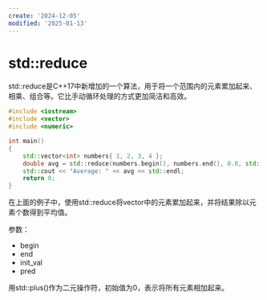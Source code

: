 ```yaml
---
create: '2024-12-05'
modified: '2025-01-13'
---
```


# std::reduce

std::reduce是C++17中新增加的一个算法，用于将一个范围内的元素累加起来、相乘、组合等。它比手动循环处理的方式更加简洁和高效。

```C++
#include <iostream>
#include <vector>
#include <numeric>

int main()
{
    std::vector<int> numbers{ 1, 2, 3, 4 };
    double avg = std::reduce(numbers.begin(), numbers.end(), 0.0, std::plus<double>()) / numbers.size();
    std::cout << "Average: " << avg << std::endl;
    return 0;
}
```

在上面的例子中，使用std::reduce将vector中的元素累加起来，并将结果除以元素个数得到平均值。

参数：

* begin
* end
* init_val
* pred

用std::plus()作为二元操作符，初始值为0，表示将所有元素相加起来。